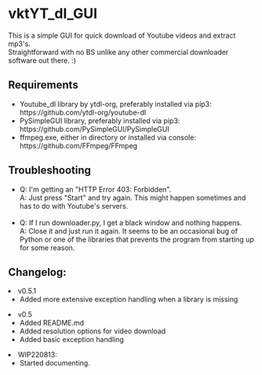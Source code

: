 <h1>vktYT_dl_GUI</h1>

<p>This is a simple GUI for quick download of Youtube videos and extract mp3's.<br>
Straightforward with no BS unlike any other commercial downloader software out there. :)</p>

<h2>Requirements</h2>
<ul>
<li>Youtube_dl library by ytdl-org, preferably installed via pip3: https://github.com/ytdl-org/youtube-dl</li>
<li>PySimpleGUI library, preferably installed via pip3: https://github.com/PySimpleGUI/PySimpleGUI</li>
<li>ffmpeg.exe, either in directory or installed via console: https://github.com/FFmpeg/FFmpeg</li>
</ul>

<h2>Troubleshooting</h2>

<ul>
<li>	Q: I'm getting an "HTTP Error 403: Forbidden".<br>
	A: Just press "Start" and try again. This might happen sometimes and has to do with Youtube's servers.<br></li>
<br>
<li>	Q: If I run downloader.py, I get a black window and nothing happens.<br>
	A: Close it and just run it again. It seems to be an occasional bug of Python or one of the libraries that prevents the program from starting up for some reason.<br></li>

</ul>


<h2>Changelog:</h2>

<li>v0.5.1
<ul>
<li>Added more extensive exception handling when a library is missing</li>
</ul>
</li>

<li>v0.5
<ul>
<li>Added README.md</li>
<li>Added resolution options for video download</li>
<li>Added basic exception handling</li>
</ul>
</li>

<li>WIP220813:
<ul>
<li>Started documenting.</li>
</ul>
</li>
